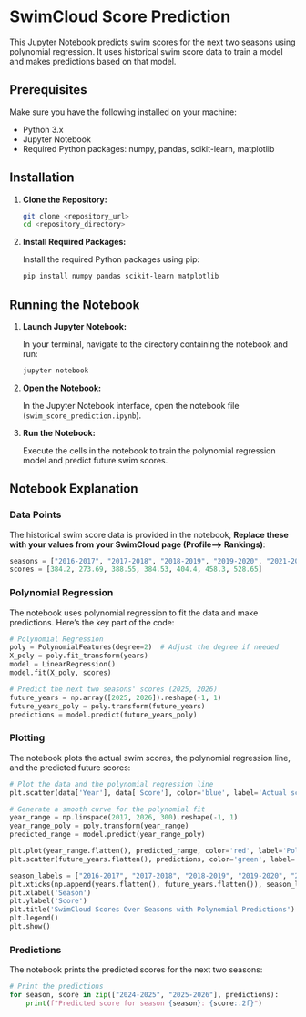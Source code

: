 # SwimCloud Score Prediction

This Jupyter Notebook predicts swim scores for the next two seasons using polynomial regression. It uses historical swim score data to train a model and makes predictions based on that model.

## Prerequisites

Make sure you have the following installed on your machine:

- Python 3.x
- Jupyter Notebook
- Required Python packages: numpy, pandas, scikit-learn, matplotlib

## Installation

1. **Clone the Repository:**

   ```bash
   git clone <repository_url>
   cd <repository_directory>
   ```

2. **Install Required Packages:**

   Install the required Python packages using pip:

   ```bash
   pip install numpy pandas scikit-learn matplotlib
   ```

## Running the Notebook

1. **Launch Jupyter Notebook:**

   In your terminal, navigate to the directory containing the notebook and run:

   ```bash
   jupyter notebook
   ```

2. **Open the Notebook:**

   In the Jupyter Notebook interface, open the notebook file (`swim_score_prediction.ipynb`).

3. **Run the Notebook:**

   Execute the cells in the notebook to train the polynomial regression model and predict future swim scores.

## Notebook Explanation

### Data Points

The historical swim score data is provided in the notebook, **Replace these with your values from your SwimCloud page (Profile--> Rankings)**:

```python
seasons = ["2016-2017", "2017-2018", "2018-2019", "2019-2020", "2021-2022", "2022-2023", "2023-2024"]
scores = [384.2, 273.69, 388.55, 384.53, 404.4, 458.3, 528.65]
```

### Polynomial Regression

The notebook uses polynomial regression to fit the data and make predictions. Here’s the key part of the code:

```python
# Polynomial Regression
poly = PolynomialFeatures(degree=2)  # Adjust the degree if needed
X_poly = poly.fit_transform(years)
model = LinearRegression()
model.fit(X_poly, scores)

# Predict the next two seasons' scores (2025, 2026)
future_years = np.array([2025, 2026]).reshape(-1, 1)
future_years_poly = poly.transform(future_years)
predictions = model.predict(future_years_poly)
```

### Plotting

The notebook plots the actual swim scores, the polynomial regression line, and the predicted future scores:

```python
# Plot the data and the polynomial regression line
plt.scatter(data['Year'], data['Score'], color='blue', label='Actual scores')

# Generate a smooth curve for the polynomial fit
year_range = np.linspace(2017, 2026, 300).reshape(-1, 1)
year_range_poly = poly.transform(year_range)
predicted_range = model.predict(year_range_poly)

plt.plot(year_range.flatten(), predicted_range, color='red', label='Polynomial fit')
plt.scatter(future_years.flatten(), predictions, color='green', label='Predicted scores')

season_labels = ["2016-2017", "2017-2018", "2018-2019", "2019-2020", "2021-2022", "2022-2023", "2023-2024", "2024-2025", "2025-2026"]
plt.xticks(np.append(years.flatten(), future_years.flatten()), season_labels, rotation=45)
plt.xlabel('Season')
plt.ylabel('Score')
plt.title('SwimCloud Scores Over Seasons with Polynomial Predictions')
plt.legend()
plt.show()
```

### Predictions

The notebook prints the predicted scores for the next two seasons:

```python
# Print the predictions
for season, score in zip(["2024-2025", "2025-2026"], predictions):
    print(f"Predicted score for season {season}: {score:.2f}")
```
